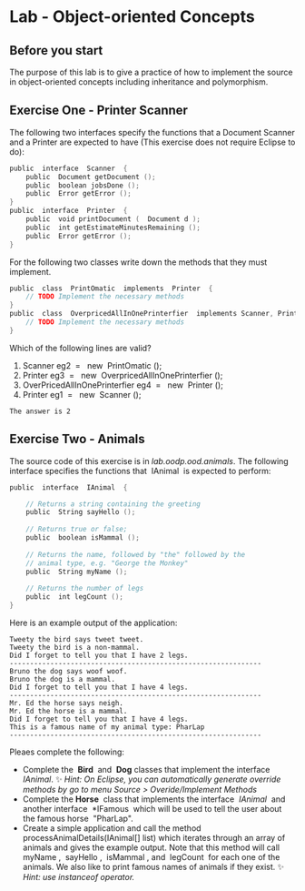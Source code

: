 Lab - Object-oriented Concepts
==========

Before you start
----------
The purpose of this lab is to give a practice of how to implement the source in object-oriented concepts including inheritance and polymorphism.

Exercise One - Printer Scanner
--------------------------------
 The following two interfaces specify the functions that a Document Scanner and a Printer are expected to have (This exercise does not require Eclipse to do):

```java
public​ ​ interface​ ​ Scanner​ ​ {
	public​ ​ Document​ getDocument​ ();
	public​ ​ boolean​ jobsDone​ ();
	public​ ​ Error​ getError​ ();
}
public​ ​ interface​ ​ Printer​ ​ {
	public​ ​ void​ printDocument​ ( ​ Document​ d​ );
	public​ ​ int​ getEstimateMinutesRemaining​ ();
	public​ ​ Error​ getError​ ();
}
```
For the following two classes write down the methods that they must implement.

```java
public​ ​ class​ ​ PrintOmatic​ ​ implements​ ​ Printer​ ​ {
	// TODO Implement the necessary methods
}
public​ ​ class​ ​ OverpricedAllInOnePrinterfier​ ​ implements​ Scanner​, ​​Printer​ ​ {
	// TODO Implement the necessary methods
}
```

Which of the following lines are valid?
1. Scanner​ eg2 ​ = ​ ​ new​ ​ PrintOmatic​ ();
2. Printer​ eg3 ​ = ​ ​ new​ ​ OverpricedAllInOnePrinterfier​ ();
3. OverPricedAllInOnePrinterfier​ eg4 ​ = ​ ​ new​ ​ Printer​ ();
4. Printer​ eg1 ​ = ​ ​ new​ ​ Scanner​ ();

```
The answer is 2
```


Exercise Two - Animals
---------------------------
The source code of this exercise is in *lab.oodp.ood.animals*. The following interface specifies the functions that ​ IAnimal ​ is expected to perform:

```java
public​ ​ interface​ ​ IAnimal​ ​ {

	// Returns a string containing the greeting
	public​ ​ String​ sayHello​ ();
	
	// Returns true or false;
	public​ ​ boolean​ isMammal​ ();
	
	// Returns the name, followed by "the" followed by the
	// animal type, e.g. "George the Monkey"
	public​ ​ String​ myName​ ();
	
	// Returns the number of legs
	public​ ​ int​ legCount​ ();
}
```

Here is an example output of the application:

```
Tweety the bird says tweet tweet.
Tweety the bird is a non-mammal.
Did I forget to tell you that I have 2 legs.
--------------------------------------------------------------
Bruno the dog says woof woof.
Bruno the dog is a mammal.
Did I forget to tell you that I have 4 legs.
--------------------------------------------------------------
Mr. Ed the horse says neigh.
Mr. Ed the horse is a mammal.
Did I forget to tell you that I have 4 legs.
This is a famous name of my animal type: PharLap
--------------------------------------------------------------
```
Pleaes complete the following:
- Complete the ​ **Bird** ​ and ​ **Dog** ​ classes that implement the interface ​ *IAnimal*​.
:sparkles: *Hint: On Eclipse, you can automatically generate override methods by go to menu Source > Overide/Implement Methods* 
- Complete the **Horse** ​ class that implements the interface ​ *IAnimal* ​ and another interface ​ *IFamous ​ which will be used to tell the user about the famous horse ​ "PharLap"​.
- Create a simple application and call the method ​ processAnimalDetails(IAnimal[]
list) which iterates through an array of animals and gives the example output. Note that
this method will call ​ myName​ , ​ sayHello​ , ​ isMammal​ , and ​ legCount ​ for each one of the
animals. We also like to print famous names of animals if they exist. 
:sparkles: *Hint: use ​ instanceof operator.*



